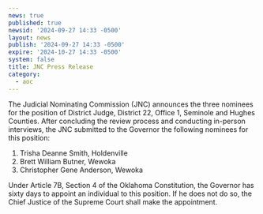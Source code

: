 ```yaml
---
news: true
published: true
newsid: '2024-09-27 14:33 -0500'
layout: news
publish: '2024-09-27 14:33 -0500'
expire: '2024-10-27 14:33 -0500'
system: false
title: JNC Press Release
category:
  - aoc
---
```

The Judicial Nominating Commission (JNC) announces the three nominees for the position of District Judge, District 22, Office 1, Seminole and Hughes Counties. After concluding the review process and conducting in-person interviews, the JNC submitted to the Governor the following nominees for this position:  

1. Trisha Deanne Smith, Holdenville
2. Brett William Butner, Wewoka
3. Christopher Gene Anderson, Wewoka

Under Article 7B, Section 4 of the Oklahoma Constitution, the Governor has sixty days to appoint an individual to this position. If he does not do so, the Chief Justice of the Supreme Court shall make the appointment.
